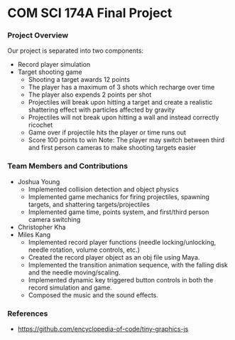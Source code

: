 # COM SCI 174A Final Project

### Project Overview

Our project is separated into two components:
* Record player simulation
* Target shooting game
  * Shooting a target awards 12 points
  * The player has a maximum of 3 shots which recharge over time
  * The player also expends 2 points per shot
  * Projectiles will break upon hitting a target and create a realistic shattering effect with particles affected by gravity
  * Projectiles will not break upon hitting a wall and instead correctly ricochet
  * Game over if projectile hits the player or time runs out
  * Score 100 points to win
Note: The player may switch between third and first person cameras to make shooting targets easier

### Team Members and Contributions

* Joshua Young
   * Implemented collision detection and object physics
   * Implemented game mechanics for firing projectiles, spawning targets, and shattering targets/projectiles
   * Implemented game time, points system, and first/third person camera switching
* Christopher Kha
* Miles Kang
   * Implemented record player functions (needle locking/unlocking, needle rotation, volume controls, etc.)
   * Created the record player object as an obj file using Maya.
   * Implemented the transition animation sequence, with the falling disk and the needle moving/scaling.
   * Implemented dynamic key triggered button controls in both the record simulation and game.
   * Composed the music and the sound effects.

### References

 * https://github.com/encyclopedia-of-code/tiny-graphics-js
